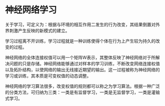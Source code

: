 # 神经网络学习

关于学习，可定义为：根据与环境的相互作用二发生的行为改变，其结果倒置对外界刺激产生反映的新模式的建立。

学习过程离不开训练，学习过程就是一种训练使得个体在行为上产生较为持久的改变的过程。

神经网络的全体连接权值可以用一个矩阵W表示，其整体反映了神经网络对于所解决问题的只是存储。神经网络能够通过对样本的学习训练，不断改变网络连接权值以及拓扑结构，以使网络的输出无线接近期望的输出。这一过程被称为神经网络的学习或训练，其本质是可变权值的动态调整。

神经网络的学习算法很多，改变权值的规则都可以称之为学习算法。根据一种广泛的分类方法，可归纳为三类：一类是有监督学习，一类是无监督学习，一类是灌输式学习。
